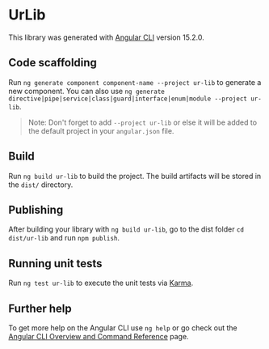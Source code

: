 # UrLib

This library was generated with [Angular CLI](https://github.com/angular/angular-cli) version 15.2.0.

## Code scaffolding

Run `ng generate component component-name --project ur-lib` to generate a new component. You can also use `ng generate directive|pipe|service|class|guard|interface|enum|module --project ur-lib`.
> Note: Don't forget to add `--project ur-lib` or else it will be added to the default project in your `angular.json` file. 

## Build

Run `ng build ur-lib` to build the project. The build artifacts will be stored in the `dist/` directory.

## Publishing

After building your library with `ng build ur-lib`, go to the dist folder `cd dist/ur-lib` and run `npm publish`.

## Running unit tests

Run `ng test ur-lib` to execute the unit tests via [Karma](https://karma-runner.github.io).

## Further help

To get more help on the Angular CLI use `ng help` or go check out the [Angular CLI Overview and Command Reference](https://angular.io/cli) page.
